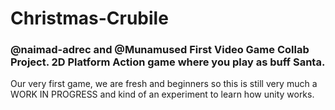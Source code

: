 # Christmas-Crubile
### @naimad-adrec and @Munamused First Video Game Collab Project. 2D Platform Action game where you play as buff Santa.
Our very first game, we are fresh and beginners so this is still very much a WORK IN PROGRESS and kind of an experiment to learn how unity works.
